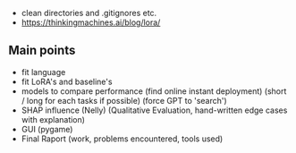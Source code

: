 - clean directories and .gitignores etc.
- https://thinkingmachines.ai/blog/lora/

## Main points
- fit language
- fit LoRA's and baseline's
- models to compare performance (find online instant deployment) (short / long for each tasks if possible) (force GPT to 'search')
- SHAP influence (Nelly) (Qualitative Evaluation, hand-written edge cases with explanation)
- GUI (pygame)
- Final Raport (work, problems encountered, tools used)